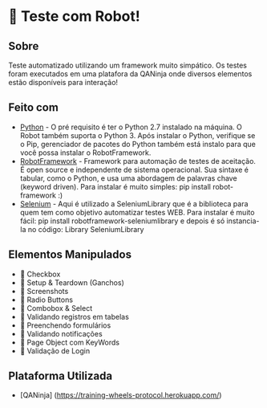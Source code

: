 # 🤖 Teste com Robot! 
## Sobre
Teste automatizado utilizando um framework muito simpático. Os testes foram executados em uma platafora da QANinja onde diversos elementos estão disponíveis para interação!

## Feito com 
* [Python](https://www.python.org/) - O pré requisito é ter o Python 2.7 instalado na máquina. O Robot também suporta o Python 3. Após instalar o Python, verifique se o Pip, gerenciador de pacotes do Python também está instalo para que você possa instalar o RobotFramework.
* [RobotFramework](https://robotframework.org/) - Framework para automação de testes de aceitação. É open source e independente de sistema operacional. Sua sintaxe é tabular, como o Python, e usa uma abordagem de palavras chave (keyword driven). Para instalar é muito simples: pip install robot-framework :)
* [Selenium](https://www.selenium.dev/) - Aqui é utilizado a SeleniumLibrary que é a biblioteca para quem tem como objetivo automatizar testes WEB. Para instalar é muito fácil: pip install robotframework-seleniumlibrary e depois é só instancia-la no código: Library SeleniumLibrary
## Elementos Manipulados 
- 👾 Checkbox
- 👾 Setup & Teardown (Ganchos)
- 👾 Screenshots
- 👾 Radio Buttons
- 👾 Combobox & Select
- 👾 Validando registros em tabelas 
- 👾 Preenchendo formulários
- 👾 Validando notificações
- 👾 Page Object com KeyWords 
- 👾 Validação de Login

## Plataforma Utilizada 
*  [QANinja] (https://training-wheels-protocol.herokuapp.com/)


